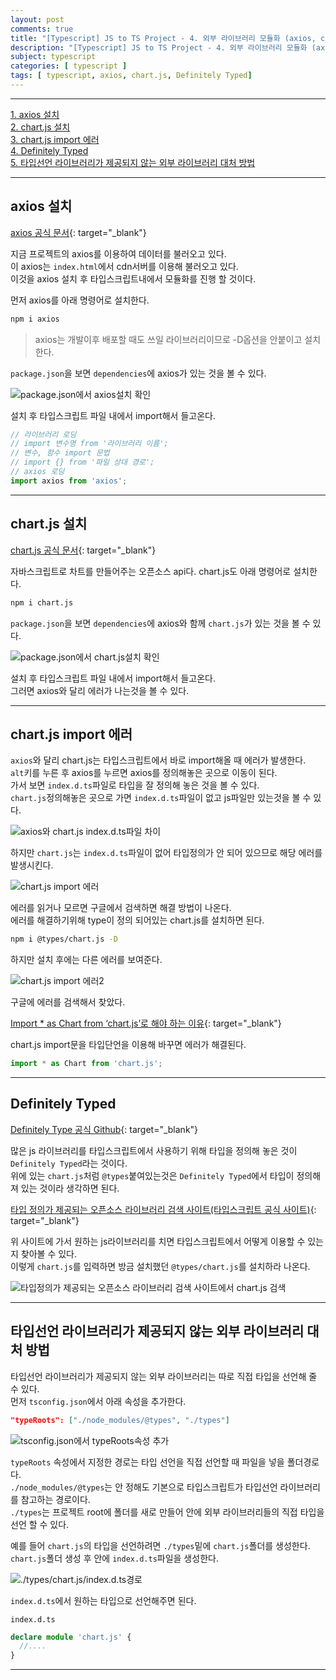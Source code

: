 ```yaml
---
layout: post
comments: true
title: "[Typescript] JS to TS Project - 4. 외부 라이브러리 모듈화 (axios, chart.js, Definitely Typed)"
description: "[Typescript] JS to TS Project - 4. 외부 라이브러리 모듈화 (axios, chart.js, Definitely Typed)"
subject: typescript
categories: [ typescript ]
tags: [ typescript, axios, chart.js, Definitely Typed]
---
```


<hr>

[1. axios 설치](#section1)  
[2. chart.js 설치](#section2)  
[3. chart.js import 에러](#section3)  
[4. Definitely Typed](#section4)  
[5. 타입선언 라이브러리가 제공되지 않는 외부 라이브러리 대처 방법 ](#section5)  

<hr>

## axios 설치 <a name="section1"></a>

[axios 공식 문서](https://github.com/axios/axios){: target="_blank"}

지금 프로젝트의 axios를 이용하여 데이터를 불러오고 있다.  
이 axios는 `index.html`에서 cdn서버를 이용해 불러오고 있다.  
이것을 axios 설치 후 타입스크립트내에서 모듈화를 진행 할 것이다.

먼저 axios를 아래 명령어로 설치한다.

```bash
npm i axios
```

> axios는 개발이후 배포할 때도 쓰일 라이브러리이므로 -D옵션을 안붙이고 설치한다.

`package.json`을 보면 `dependencies`에 axios가 있는 것을 볼 수 있다.

![package.json에서 axios설치 확인](/assets/img/typescript/ts-js-to-ts-project16.png "package.json에서 axios설치 확인")

설치 후 타입스크립트 파일 내에서 import해서 들고온다.  

```typescript
// 라이브러리 로딩
// import 변수명 from '라이브러리 이름';
// 변수, 함수 import 문법
// import {} from '파일 상대 경로';
// axios 로딩
import axios from 'axios';
```

<hr>

## chart.js 설치 <a name="section2"></a>

[chart.js 공식 문서](https://www.chartjs.org/){: target="_blank"}

자바스크립트로 차트를 만들어주는 오픈소스 api다.
chart.js도 아래 명령어로 설치한다.

```bash
npm i chart.js
```

`package.json`을 보면 `dependencies`에 axios와 함께 `chart.js`가 있는 것을 볼 수 있다.

![package.json에서 chart.js설치 확인](/assets/img/typescript/ts-js-to-ts-project17.png "package.json에서 chart.js설치 확인")

설치 후 타입스크립트 파일 내에서 import해서 들고온다.  
그러면 axios와 달리 에러가 나는것을 볼 수 있다.

<hr>

## chart.js import 에러 <a name="section3"></a>

`axios`와 달리 chart.js는 타입스크립트에서 바로 import해올 때 에러가 발생한다.  
`alt`키를 누른 후 axios를 누르면 axios를 정의해놓은 곳으로 이동이 된다.  
가서 보면 `index.d.ts`파일로 타입을 잘 정의해 놓은 것을 볼 수 있다.  
`chart.js`정의해놓은 곳으로 가면 `index.d.ts`파일이 없고 js파일만 있는것을 볼 수 있다.

![axios와 chart.js index.d.ts파일 차이](/assets/img/typescript/ts-js-to-ts-project19.png "axios와 chart.js index.d.ts파일 차이")

하지만 `chart.js`는 `index.d.ts`파일이 없어 타입정의가 안 되어 있으므로 해당 에러를 발생시킨다.

![chart.js import 에러](/assets/img/typescript/ts-js-to-ts-project18.png "chart.js import 에러")

에러를 읽거나 모르면 구글에서 검색하면 해결 방법이 나온다.  
에러를 해결하기위해 type이 정의 되어있는 chart.js를 설치하면 된다.

```bash
npm i @types/chart.js -D
```

하지만 설치 후에는 다른 에러를 보여준다.

![chart.js import 에러2](/assets/img/typescript/ts-js-to-ts-project20.png "chart.js import 에러2")

구글에 에러를 검색해서 찾았다.

[Import * as Chart from ‘chart.js’로 해야 하는 이유](https://stackoverflow.com/questions/56238356/understanding-esmoduleinterop-in-tsconfig-file){: target="_blank"}

chart.js import문을 타입단언을 이용해 바꾸면 에러가 해결된다.

```typescript
import * as Chart from 'chart.js';
```

<hr>

## Definitely Typed <a name="section4"></a>

[Definitely Type 공식 Github](https://github.com/DefinitelyTyped/DefinitelyTyped){: target="_blank"}

많은 js 라이브러리를 타입스크립트에서 사용하기 위해 타입을 정의해 놓은 것이 `Definitely Typed`라는 것이다.  
위에 있는 `chart.js`처럼 `@types`붙여있는것은 `Definitely Typed`에서 타입이 정의해져 있는 것이라 생각하면 된다.

[타입 정의가 제공되는 오픈소스 라이브러리 검색 사이트(타입스크립트 공식 사이트)](https://www.typescriptlang.org/dt/search?search=){: target="_blank"}

위 사이트에 가서 원하는 js라이브러리를 치면 타입스크립트에서 어떻게 이용할 수 있는지 찾아볼 수 있다.  
이렇게 `chart.js`를 입력하면 방금 설치했던 `@types/chart.js`를 설치하라 나온다.  

![타입정의가 제공되는 오픈소스 라이브러리 검색 사이트에서 chart.js 검색](/assets/img/typescript/ts-js-to-ts-project21.png "타입정의가 제공되는 오픈소스 라이브러리 검색 사이트에서 chart.js 검색")

<hr>

## 타입선언 라이브러리가 제공되지 않는 외부 라이브러리 대처 방법 <a name="section5"></a>

타입선언 라이브러리가 제공되지 않는 외부 라이브러리는 따로 직접 타입을 선언해 줄 수 있다.  
먼저 `tsconfig.json`에서 아래 속성을 추가한다.

```json
"typeRoots": ["./node_modules/@types", "./types"]
```

![tsconfig.json에서 typeRoots속성 추가](/assets/img/typescript/ts-js-to-ts-project22.png "tsconfig.json에서 typeRoots속성 추가")

`typeRoots` 속성에서 지정한 경로는 타입 선언을 직접 선언할 때 파일을 넣을 폴더경로다.  
`./node_modules/@types`는 안 정해도 기본으로 타입스크립트가 타입선언 라이브러리를 참고하는 경로이다.  
`./types`는 프로젝트 root에 폴더를 새로 만들어 안에 외부 라이브러리들의 직접 타입을 선언 할 수 있다.

예를 들어 `chart.js`의 타입을 선언하려면 `./types`밑에 `chart.js`폴더를 생성한다.  
`chart.js`폴더 생성 후 안에 `index.d.ts`파일을 생성한다.

![./types/chart.js/index.d.ts경로](/assets/img/typescript/ts-js-to-ts-project23.png "./types/chart.js/index.d.ts경로")

`index.d.ts`에서 원하는 타입으로 선언해주면 된다.

`index.d.ts`
```typescript
declare module 'chart.js' {
  //....
}

```

<hr>
